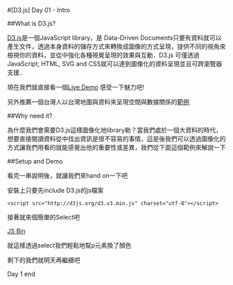 #[D3.js] Day 01 - Intro 

##What is D3.js?

[D3.js](http://d3js.org/)是一個JavaScript library，是 Data-Driven Documents只要有資料就可以產生文件，透過本身資料的儲存方式來轉換成圖像的方式呈現，提供不同的視角來檢視你的資料，並從中強化各種視覺呈現的效果與互動．D3.js 可僅透過JavaScript, HTML, SVG and CSS就可以達到圖像化的資料呈現並且可跨瀏覽器支援．

現在我們就直接看一個[Live Demo](http://zbryikt.github.io/visualize/dorling/) 感受一下魅力吧!

另外推薦一個台灣人以台灣地圖與資料來呈現空間與數據關係的[範例](https://blog.safaribooksonline.com/2014/02/11/d3-js-maps/)

##Why need it?

為什麼我們會需要D3.js這樣圖像化地library勒？當我們處於一個大資料的時代，想要直接閱讀資料從中找出資訊是很不容易的事情，這是後我們可以透過圖像化的方式讓我們用看的就能感覺出他的重要性或差異，我們從下面這個範例來解說一下	

##Setup and Demo

看完一串說明後，就讓我們來hand on一下吧

安裝上只要先include D3.js的js檔案

	<script src="http://d3js.org/d3.v3.min.js" charset="utf-8"></script>
	
接著就來個簡單的Select吧
	
<a class="jsbin-embed" href="http://jsbin.com/vokaz/3/embed?html,output">JS Bin</a><script src="http://static.jsbin.com/js/embed.js"></script>

就這樣透過select我們輕鬆地幫p元素換了顏色

剩下的我們就明天再繼續吧

Day 1 end
